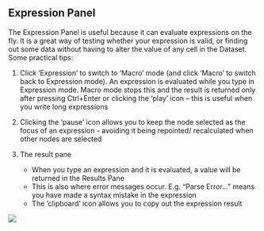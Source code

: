 ## Expression Panel

The Expression Panel is useful because it can evaluate expressions on the fly. It is a great way of testing whether your expression is valid, or finding out some data without having to alter the value of any cell in the Dataset. Some practical tips:

1. Click ‘Expression’ to switch to ‘Macro’ mode (and click ‘Macro’ to switch back to Expression mode). An expression is evaluated while you type in Expression mode. Macro mode stops this and the result is returned only after pressing Ctrl+Enter or clicking the ‘play’ icon – this is useful when you write long expressions

2. Clicking the ‘pause’ icon allows you to keep the node selected as the focus of an expression - avoiding it being repointed/ recalculated when other nodes are selected

3. The result pane
    * When you type an expression and it is evaluated, a value will be returned in the Results Pane
    * This is also where error messages occur. E.g. “Parse Error…” means you have made a syntax mistake in the expression
    * The ‘clipboard’ icon allows you to copy out the expression result

![](expressionpanel.JPG)

